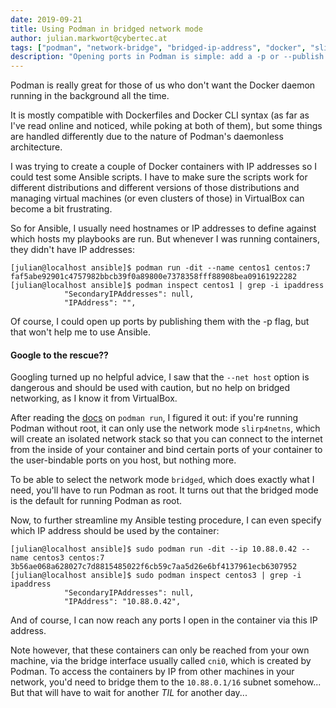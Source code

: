```yaml
---
date: 2019-09-21
title: Using Podman in bridged network mode
author: julian.markwort@cybertec.at
tags: ["podman", "network-bridge", "bridged-ip-address", "docker", "slirp4netns"] # max. 10 tags; lowercase; dash-separated
description: "Opening ports in Podman is simple: add a -p or --publish to your podman run command and specify which ports to direct where and you're off. But what if you want your container to be reachable from your host by IP address?" # max. 300 chars.
---
```


Podman is really great for those of us who don't want the Docker daemon running in the background all the time.

It is mostly compatible with Dockerfiles and Docker CLI syntax (as far as I've read online and noticed, while poking at both of them), but some things are handled differently due to the nature of Podman's daemonless architecture.

I was trying to create a couple of Docker containers with IP addresses so I could test some Ansible scripts.
I have to make sure the scripts work for different distributions and different versions of those distributions and managing virtual machines (or even clusters of those) in VirtualBox can become a bit frustrating.

So for Ansible, I usually need hostnames or IP addresses to define against which hosts my playbooks are run.
But whenever I was running containers, they didn't have IP addresses:
```
[julian@localhost ansible]$ podman run -dit --name centos1 centos:7
faf5abe92901c4757982bbcb39f0a89800e7378358fff88908bea09161922282
[julian@localhost ansible]$ podman inspect centos1 | grep -i ipaddress
            "SecondaryIPAddresses": null,
            "IPAddress": "",
```

Of course, I could open up ports by publishing them with the -p flag, but that won't help me to use Ansible.

#### Google to the rescue??

Googling turned up no helpful advice, I saw that the `--net host` option is dangerous and should be used with caution, but no help on bridged networking, as I know it from VirtualBox.

After reading the [docs](https://github.com/containers/libpod/blob/master/docs/podman-run.1.md) on `podman run`, I figured it out: if you're running Podman without root, it can only use the network mode `slirp4netns`, which will create an isolated network stack so that you can connect to the internet from the inside of your container and bind certain ports of your container to the user-bindable ports on you host, but nothing more.

To be able to select the network mode `bridged`, which does exactly what I need, you'll have to run Podman as root. It turns out that the bridged mode is the default for running Podman as root.

Now, to further streamline my Ansible testing procedure, I can even specify which IP address should be used by the container:

```
[julian@localhost ansible]$ sudo podman run -dit --ip 10.88.0.42 --name centos3 centos:7
3b56ae068a628027c7d8815485022f6cb59c7aa5d26e6bf4137961ecb6307952
[julian@localhost ansible]$ sudo podman inspect centos3 | grep -i ipaddress
            "SecondaryIPAddresses": null,
            "IPAddress": "10.88.0.42",
```

And of course, I can now reach any ports I open in the container via this IP address.

Note however, that these containers can only be reached from your own machine, via the bridge interface usually called `cni0`, which is created by Podman.
To access the containers by IP from other machines in your network, you'd need to bridge them to the `10.88.0.1/16` subnet somehow... But that will have to wait for another *TIL* for another day...
